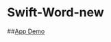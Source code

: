 # Swift-Word-new

##[App Demo](https://github.com/eeeemily/Swift-Word-new/blob/main/PasswordManager-Demo.gif)
